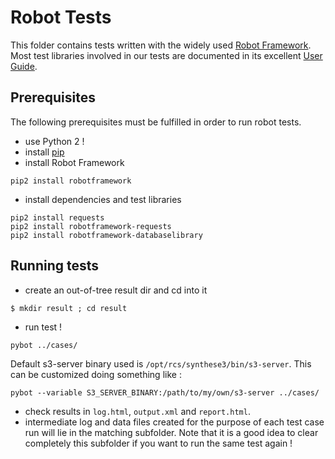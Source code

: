 # Robot Tests

This folder contains tests written with the widely used [Robot Framework](http://robotframework.org/).  
Most test libraries involved in our tests are documented in its excellent [User Guide](http://robotframework.org/robotframework/#user-guide).

## Prerequisites

The following prerequisites must be fulfilled in order to run robot tests.
* use Python 2 !
* install [pip](https://pip.pypa.io/en/latest/installing.html)
* install Robot Framework
```
pip2 install robotframework
```
* install dependencies and test libraries
```
pip2 install requests
pip2 install robotframework-requests
pip2 install robotframework-databaselibrary
```

## Running tests
* create an out-of-tree result dir and cd into it
```
$ mkdir result ; cd result
``` 
* run test !
```
pybot ../cases/
``` 
Default s3-server binary used is ``/opt/rcs/synthese3/bin/s3-server``. This can be customized doing something like :
```
pybot --variable S3_SERVER_BINARY:/path/to/my/own/s3-server ../cases/
```
* check results in ``log.html``, ``output.xml`` and  ``report.html``.
* intermediate log and data files created for the purpose of each test case run will lie in the matching subfolder. Note that it is a good idea to clear completely this subfolder if you want to run the same test again !

